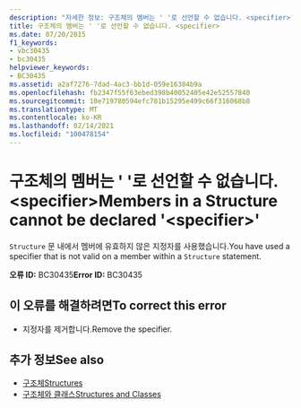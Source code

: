 ```yaml
---
description: "자세한 정보: 구조체의 멤버는 ' '로 선언할 수 없습니다. <specifier>"
title: 구조체의 멤버는 ' '로 선언할 수 없습니다. <specifier>
ms.date: 07/20/2015
f1_keywords:
- vbc30435
- bc30435
helpviewer_keywords:
- BC30435
ms.assetid: a2af7276-7dad-4ac3-bb1d-059e16384b9a
ms.openlocfilehash: fb2347f55f63ebed398b40052405e42e52557840
ms.sourcegitcommit: 10e719780594efc781b15295e499c66f316068b8
ms.translationtype: MT
ms.contentlocale: ko-KR
ms.lasthandoff: 02/14/2021
ms.locfileid: "100478154"
---
```

# <a name="members-in-a-structure-cannot-be-declared-specifier"></a><span data-ttu-id="cedd0-103">구조체의 멤버는 ' '로 선언할 수 없습니다. \<specifier></span><span class="sxs-lookup"><span data-stu-id="cedd0-103">Members in a Structure cannot be declared '\<specifier>'</span></span>

<span data-ttu-id="cedd0-104">`Structure` 문 내에서 멤버에 유효하지 않은 지정자를 사용했습니다.</span><span class="sxs-lookup"><span data-stu-id="cedd0-104">You have used a specifier that is not valid on a member within a `Structure` statement.</span></span>  
  
 <span data-ttu-id="cedd0-105">**오류 ID:** BC30435</span><span class="sxs-lookup"><span data-stu-id="cedd0-105">**Error ID:** BC30435</span></span>  
  
## <a name="to-correct-this-error"></a><span data-ttu-id="cedd0-106">이 오류를 해결하려면</span><span class="sxs-lookup"><span data-stu-id="cedd0-106">To correct this error</span></span>  
  
- <span data-ttu-id="cedd0-107">지정자를 제거합니다.</span><span class="sxs-lookup"><span data-stu-id="cedd0-107">Remove the specifier.</span></span>  
  
## <a name="see-also"></a><span data-ttu-id="cedd0-108">추가 정보</span><span class="sxs-lookup"><span data-stu-id="cedd0-108">See also</span></span>

- [<span data-ttu-id="cedd0-109">구조체</span><span class="sxs-lookup"><span data-stu-id="cedd0-109">Structures</span></span>](../programming-guide/language-features/data-types/structures.md)
- [<span data-ttu-id="cedd0-110">구조체와 클래스</span><span class="sxs-lookup"><span data-stu-id="cedd0-110">Structures and Classes</span></span>](../programming-guide/language-features/data-types/structures-and-classes.md)
